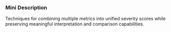 ### Mini Description

Techniques for combining multiple metrics into unified severity scores while preserving meaningful interpretation and comparison capabilities.
